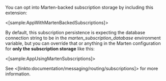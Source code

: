 <!--title:Marten Backed Subscription Storage-->

You can opt into Marten-backed subscription storage by including this extension:

<[sample:AppWithMartenBackedSubscriptions]>

By default, this subscription persistence is expecting the database connection string to be in
the *marten_subscription_database* environment variable, but you can override that or anything
in the Marten configuration for **only the subscription storage** like this:

<[sample:AppUsingMartenSubscriptions]>

See <[linkto:documentation/messaging/routing/subscriptions]> for more information.
